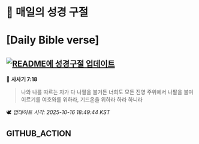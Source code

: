 # 🙏 매일의 성경 구절
# [Daily Bible verse]
## [![README에 성경구절 업데이트](https://github.com/DONGSUKA/first_test/actions/workflows/update-readme-bible.yml/badge.svg)](https://github.com/DONGSUKA/first_test/actions/workflows/update-readme-bible.yml)
<!-- START_BIBLE_VERSE -->
📖 **사사기 7:18**
> 나와 나를 따르는 자가 다 나팔을 불거든 너희도 모든 진영 주위에서 나팔을 불며 이르기를 여호와를 위하라, 기드온을 위하라 하라 하니라

🕊️ _업데이트 시각: 2025-10-16 18:49:44 KST_
  <!-- END_BIBLE_VERSE -->
## GITHUB_ACTION
